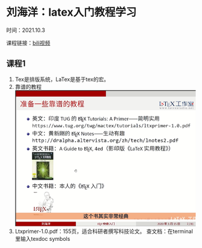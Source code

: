 # 刘海洋：latex入门教程学习
时间：2021.10.3

课程链接：[bili视频](https://www.bilibili.com/video/BV1s7411U7Pr?spm_id_from=333.1007.top_right_bar_window_default_collection.content.click "挺好的markdown教程")

## 课程1
1. Tex是排版系统，LaTex是基于tex的宏。
2. 靠谱的教程
![靠谱的教程](https://github.com/fanleidong-szu/reinforcement-learning/blob/master/texpng.png)
4. Ltxprimer-1.0.pdf：155页，适合科研者撰写科技论文。
查文档：在terminal里输入texdoc symbols
